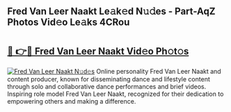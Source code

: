 ## Fred Van Leer Naakt Le𝚊k𝚎d N𝚞𝚍es - Part-AqZ Photos Vid𝚎o Le𝚊ks 4CRou

# <h2><a href="http://fbaiwi9.evod.top/?m=Fred+Van+Leer+Naakt">🔗 👉🔴 Fred Van Leer Naakt Vid𝚎o Ph𝚘t𝚘s</a></h2>

[![Fred Van Leer Naakt N𝚞d𝚎s](https://i.imgur.com/8V9OHl7.gif)](http://fbaiwi9.evod.top/?m=Fred+Van+Leer+Naakt)
Online personality Fred Van Leer Naakt and content producer, known for disseminating dance and lifestyle content through solo and collaborative dance performances and brief videos. Inspiring role model Fred Van Leer Naakt, recognized for their dedication to empowering others and making a difference. 
